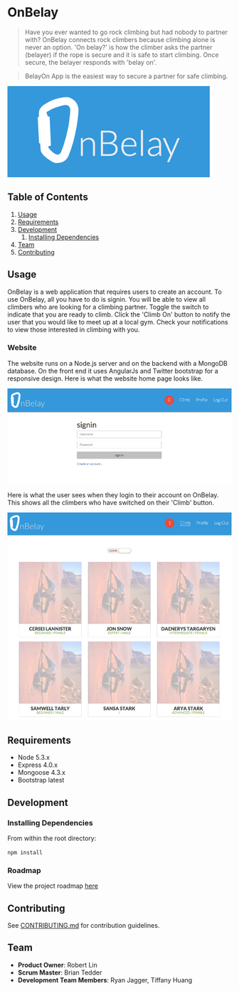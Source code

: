 # OnBelay

> Have you ever wanted to go rock climbing but had nobody to partner with? OnBelay connects rock climbers because climbing alone is never an option. 'On belay?' is how the climber asks the partner (belayer) if the rope is secure and it is safe to start climbing. Once secure, the belayer responds with 'belay on'.

> BelayOn App is the easiest way to secure a partner for safe climbing.

![OnBelay Logo](/screenshots/onbelaylogo.png?raw=true "OnBelay Logo")

## Table of Contents

1. [Usage](#Usage)
1. [Requirements](#requirements)
1. [Development](#development)
    1. [Installing Dependencies](#installing-dependencies)
1. [Team](#team)
1. [Contributing](#contributing)

## Usage

OnBelay is a web application that requires users to create an account. To use OnBelay, all you have to do is signin. You will be able to view all climbers who are looking for a climbing partner. Toggle the switch to indicate that you are ready to climb. Click the 'Climb On' button to notify the user that you would like to meet up at a local gym. Check your notifications to view those interested in climbing with you.

### Website

The website runs on a Node.js server and on the backend with a MongoDB database. On the front end it uses AngularJs and Twitter bootstrap for a responsive design. Here is what the website home page looks like.

![OnBelay Website](/screenshots/signin.png?raw=true "OnBelay Signin")

Here is what the user sees when they login to their account on OnBelay. This shows all the climbers who have switched on their 'Climb' button.

![OnBelay Homepage](/screenshots/mainpage.png?raw=true "OnBelay Main Page")

## Requirements

- Node 5.3.x
- Express 4.0.x
- Mongoose 4.3.x
- Bootstrap latest

## Development

### Installing Dependencies

From within the root directory:

`npm install`

### Roadmap

View the project roadmap [here](https://github.com/OnBelayApp/OnBelay/issues)


## Contributing

See [CONTRIBUTING.md](CONTRIBUTING.md) for contribution guidelines.

## Team

  - __Product Owner__: Robert Lin
  - __Scrum Master__: Brian Tedder
  - __Development Team Members__: Ryan Jagger, Tiffany Huang
